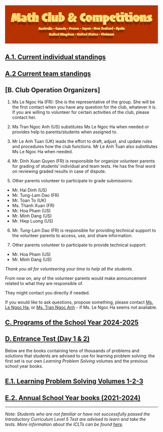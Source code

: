 ![Math Club & Competitions (MCC)](./img/MCC-2024-Logo-Large.png)

## [A.1. Current individual standings](./24-25-standings.md#a-current-individual-standings)

## [A.2 Current team standings](./24-25-standings.md#b-current-team-standings)

## [B. Club Operation Organizers]

1. Ms Le Ngoc Ha (FR): She is the representative of the group. She will be the first contact when you have any question for the club, whatever it is. If you are willing to volunteer for certain activities of the club, please contact her.

2. Ms Tran Ngoc Anh (US) substitutes Ms Le Ngoc Ha when needed or provides help to parents/students when assigned to.

3. Mr Le Anh Tuan (UK) leads the effort to draft, adjust, and update rules and procedures how the club functions. Mr Le Anh Tuan also substitutes Ms Le Ngoc Ha when needed.

4. Mr. Dinh Xuan Quyen (FR) is responsible for organize volunteer parents for grading of students’ individual and team tests. He has the final word on reviewing graded results in case of dispute.

5. Other parents volunteer to participate to grade submissions:
- Mr. Hai Dinh (US)
- Mr. Tung-Lam Dao (FR)
- Mr. Toan To (UK)
- Ms. Thanh Xuan (FR)
- Mr. Hoa Pham (US)
- Mr. Minh Dang (US)
- Mr. Hiep Luong (US)

6. Mr. Tung-Lam Dao (FR) is responsible for providing technical support to the volunteer parents to access, use, and share information.

7. Other parents volunteer to participate to provide technical support:
- Mr. Hoa Pham (US)
- Mr. Minh Dang (US)

*Thank you all for volunteering your time to help all the students.*

From now on, any of the volunteer parents would make announcement related to what they are responsible of.

They might contact you directly if needed. 

If you would like to ask questions, propose something, please contact [Ms. Le Ngoc Ha](mailto:lengocha45@gmail.com), or [Ms. Tran Ngoc Anh](mailto:tranngocanh0910@gmail.com) - if Ms. Le Ngoc Ha seems not available.

## [C. Programs of the School Year 2024-2025](./24-25-programs.md)

## [D. Entrance Test (Day 1 & 2)](./24-25-et.md)

Below are the books containing tens of thousands of problems and solutions that students are advised to use for learning problem solving: the first set is our own *Learning Problem Solving* volumes and the previous school year books.

## [E.1. Learning Problem Solving Volumes 1-2-3](./lps-volumes.md)

## [E.2. Annual School Year books (2021-2024)](./annual-books.md)

-----

*Note: Students who are not familiar or have not successfully passed the Introductory Curriculum Level 5 Test are advised to learn and take the tests. More information about the ICLTs can be found [here](https://mccyouthclub.wixsite.com/home/post/the-first-introductory-curriculum-level-test-iclt-this-year-22nd-oct-22).*
